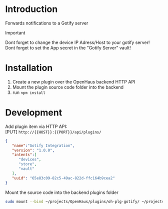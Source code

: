 # Introduction
Forwards notifications to a Gotify server

> [!IMPORTANT]  
> Dont forget to change the device IP Adress/Host to your gotify server!<br />
> Dont forget to set the App secret in the "Gotify Server" vault!

# Installation
1) Create a new plugin over the OpenHaus backend HTTP API
2) Mount the plugin source code folder into the backend
3) run `npm install`

# Development
Add plugin item via HTTP API:<br />
[PUT] `http://{{HOST}}:{{PORT}}/api/plugins/`
```json
{
   "name":"Gotify Integration",
   "version": "1.0.0",
   "intents":[
      "devices",
      "store",
      "vault"
   ],
   "uuid": "65e83c09-82c5-49ac-822d-ffc164b9cea2"
}
```

Mount the source code into the backend plugins folder
```sh
sudo mount --bind ~/projects/OpenHaus/plugins/oh-plg-gotify/ ~/projects/OpenHaus/backend/plugins/65e83c09-82c5-49ac-822d-ffc164b9cea2/
```
